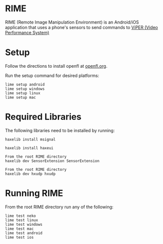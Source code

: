 RIME
====

RIME (Remote Image Manipulation Environment) is an Android/iOS application that uses a phone's sensors to send commands to [ViPER (Video Performance System)](https://github.com/isha/ViPer)

Setup
=====

Follow the directions to install openfl at [openfl.org](http://www.openfl.org/download).

Run the setup command for desired platforms:

```
lime setup android
lime setup windows
lime setup linux
lime setup mac
```

Required Libraries
=================

The following libraries need to be installed by running:

```
haxelib install msignal
```

```
haxelib install haxeui
```

```
From the root RIME directory
haxelib dev SensorExtension SensorExtension
```

```
From the root RIME directory
haxelib dev hxudp hxudp
```

Running RIME
============

From the root RIME directory run any of the following:

```
lime test neko
lime test linux
lime test windows
lime test mac
lime test android
lime test ios
```